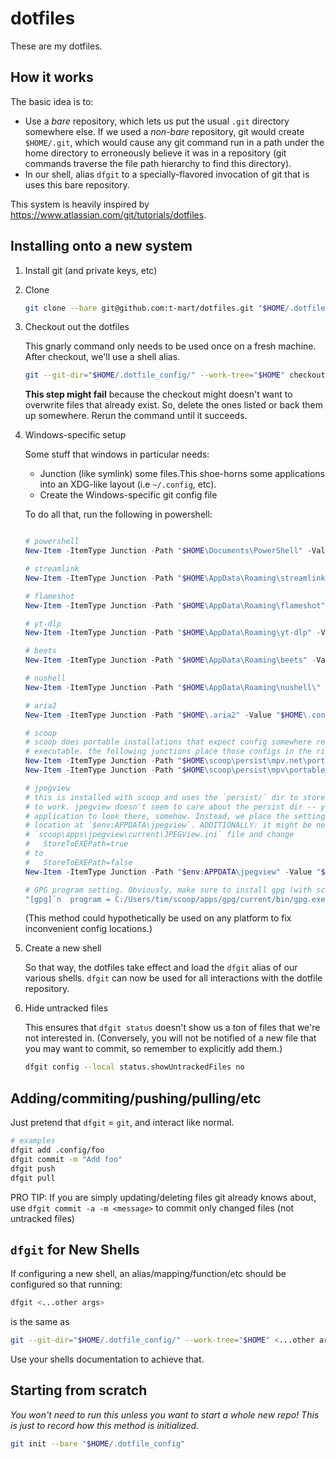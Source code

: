 # dotfiles

These are my dotfiles.

## How it works

The basic idea is to:

- Use a _bare_ repository, which lets us put the usual `.git` directory somewhere else. If we used a
  _non-bare_ repository, git would create `$HOME/.git`, which would cause any git command run in a
  path under the home directory to erroneously believe it was in a repository (git commands traverse
  the file path hierarchy to find this directory).
- In our shell, alias `dfgit` to a specially-flavored invocation of git that is uses this bare
  repository.

This system is heavily inspired by <https://www.atlassian.com/git/tutorials/dotfiles>.

## Installing onto a new system

1. Install git (and private keys, etc)

2. Clone

   ```sh
   git clone --bare git@github.com:t-mart/dotfiles.git "$HOME/.dotfile_config"
   ```

3. Checkout out the dotfiles

   This gnarly command only needs to be used once on a fresh machine. After checkout, we'll use a
   shell alias.

   ```sh
   git --git-dir="$HOME/.dotfile_config/" --work-tree="$HOME" checkout
   ```

   **This step might fail** because the checkout might doesn't want to overwrite files that already
   exist. So, delete the ones listed or back them up somewhere. Rerun the command until it succeeds.

4. Windows-specific setup

   Some stuff that windows in particular needs:

   - Junction (like symlink) some files.This shoe-horns some applications into an XDG-like layout
     (i.e `~/.config`, etc).
   - Create the Windows-specific git config file

   To do all that, run the following in powershell:

   ```powershell

   # powershell
   New-Item -ItemType Junction -Path "$HOME\Documents\PowerShell" -Value "$HOME\.config\powershell\"

   # streamlink
   New-Item -ItemType Junction -Path "$HOME\AppData\Roaming\streamlink" -Value "$HOME\.config\streamlink\"

   # flameshot
   New-Item -ItemType Junction -Path "$HOME\AppData\Roaming\flameshot" -Value "$HOME\.config\flameshot\"

   # yt-dlp
   New-Item -ItemType Junction -Path "$HOME\AppData\Roaming\yt-dlp" -Value "$HOME\.config\yt-dlp\"

   # beets
   New-Item -ItemType Junction -Path "$HOME\AppData\Roaming\beets" -Value "$HOME\.config\beets\"

   # nushell
   New-Item -ItemType Junction -Path "$HOME\AppData\Roaming\nushell\" -Value "$HOME\.config\nushell\"

   # aria2
   New-Item -ItemType Junction -Path "$HOME\.aria2" -Value "$HOME\.config\aria2\"

   # scoop
   # scoop does portable installations that expect config somewhere relative to the
   # executable. the following junctions place those configs in the right scoop location
   New-Item -ItemType Junction -Path "$HOME\scoop\persist\mpv.net\portable_config" -Value "$HOME\.config\mpv.net\"
   New-Item -ItemType Junction -Path "$HOME\scoop\persist\mpv\portable_config" -Value "$HOME\.config\mpv\"

   # jpegview
   # this is installed with scoop and uses the `persist/` dir to store config. but, it doesn't seem
   # to work. jpegview doesn't seem to care about the persist dir -- you'd have to force the
   # application to look there, somehow. Instead, we place the settings in the user-override
   # location at `$env:APPDATA\jpegview`. ADDITIONALLY: it might be necessary to go into the
   # `scoop\apps\jpegview\current\JPEGView.ini` file and change
   #   StoreToEXEPath=true
   # to
   #   StoreToEXEPath=false
   New-Item -ItemType Junction -Path "$env:APPDATA\jpegview" -Value "$HOME\.config\jpegview\"

   # GPG program setting. Obviously, make sure to install gpg (with scoop) too.
   "[gpg]`n  program = C:/Users/tim/scoop/apps/gpg/current/bin/gpg.exe`n" | Out-File -FilePath "$HOME\.config\git\windows"
   ```

   (This method could hypothetically be used on any platform to fix inconvenient config locations.)

5. Create a new shell

   So that way, the dotfiles take effect and load the `dfgit` alias of our various shells. `dfgit`
   can now be used for all interactions with the dotfile repository.

6. Hide untracked files

   This ensures that `dfgit status` doesn't show us a ton of files that we're not interested in.
   (Conversely, you will not be notified of a new file that you may want to commit, so remember to
   explicitly add them.)

   ```sh
   dfgit config --local status.showUntrackedFiles no
   ```

## Adding/commiting/pushing/pulling/etc

Just pretend that `dfgit` = `git`, and interact like normal.

```sh
# examples
dfgit add .config/foo
dfgit commit -m "Add foo"
dfgit push
dfgit pull
```

PRO TIP: If you are simply updating/deleting files git already knows about, use
`dfgit commit -a -m <message>` to commit only changed files (not untracked files)

## `dfgit` for New Shells

If configuring a new shell, an alias/mapping/function/etc should be configured so that running:

```sh
dfgit <...other args>
```

is the same as

```sh
git --git-dir="$HOME/.dotfile_config/" --work-tree="$HOME" <...other args>
```

Use your shells documentation to achieve that.

## Starting from scratch

_You won't need to run this unless you want to start a whole new repo! This is just to record how
this method is initialized._

```sh
git init --bare "$HOME/.dotfile_config"
```
